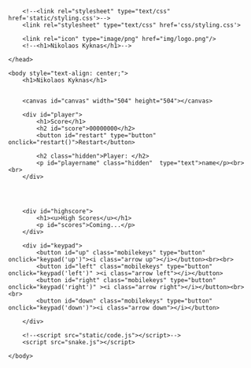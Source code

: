 <html>
	<head>
		<!--<meta name="viewport" content="user-scalable=0">-->

		<!--<link rel="stylesheet" type="text/css" href='static/styling.css'>-->
		<link rel="stylesheet" type="text/css" href='css/styling.css'>

		<link rel="icon" type="image/png" href="img/logo.png"/>
		<!--<h1>Nikolaos Kyknas</h1>-->

	</head>

	<body style="text-align: center;">
		<h1>Nikolaos Kyknas</h1>


		<canvas id="canvas" width="504" height="504"></canvas>

		<div id="player">
			<h1>Score</h1>
			<h2 id="score">00000000</h2>
			<button id="restart" type="button" onclick="restart()">Restart</button>

			<h2 class="hidden">Player: </h2>
			<p id="playername" class="hidden"  type="text">name</p><br><br>
		</div>




		<div id="highscore">
			<h1><u>High Scores</u></h1>
			<p id="scores">Coming...</p>
		</div>

		<div id="keypad">
			<button id="up" class="mobilekeys" type="button" onclick="keypad('up')"><i class="arrow up"></i></button><br><br>
			<button id="left" class="mobilekeys" type="button" onclick="keypad('left')" ><i class="arrow left"></i></button>
			<button id="right" class="mobilekeys" type="button" onclick="keypad('right')" ><i class="arrow right"></i></button><br><br>
			<button id="down" class="mobilekeys" type="button" onclick="keypad('down')"><i class="arrow down"></i></button>

		</div>
		
		<!--<script src="static/code.js"></script>-->
		<script src="snake.js"></script>

	</body>
</html>
